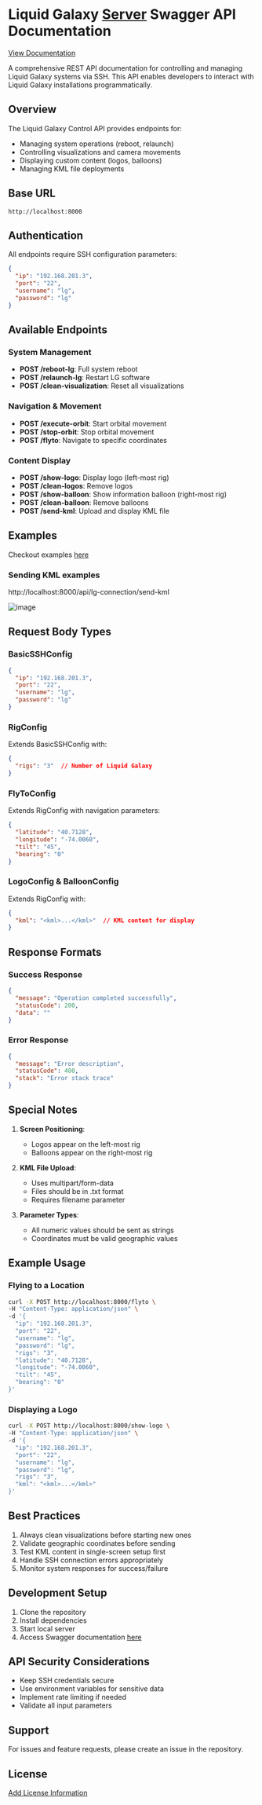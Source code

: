# Liquid Galaxy [Server](https://github.com/LiquidGalaxyLAB/lg-server) Swagger API Documentation 
[View Documentation](https://rohit-554.github.io/LgServerSwaggerApi/)

A comprehensive REST API documentation for controlling and managing Liquid Galaxy systems via SSH. This API enables developers to interact with Liquid Galaxy installations programmatically.

## Overview

The Liquid Galaxy Control API provides endpoints for:
- Managing system operations (reboot, relaunch)
- Controlling visualizations and camera movements
- Displaying custom content (logos, balloons)
- Managing KML file deployments

## Base URL
```
http://localhost:8000
```

## Authentication

All endpoints require SSH configuration parameters:
```json
{
  "ip": "192.168.201.3",
  "port": "22",
  "username": "lg",
  "password": "lg"
}
```

## Available Endpoints

### System Management
- **POST /reboot-lg**: Full system reboot
- **POST /relaunch-lg**: Restart LG software
- **POST /clean-visualization**: Reset all visualizations

### Navigation & Movement
- **POST /execute-orbit**: Start orbital movement
- **POST /stop-orbit**: Stop orbital movement
- **POST /flyto**: Navigate to specific coordinates

### Content Display
- **POST /show-logo**: Display logo (left-most rig)
- **POST /clean-logos**: Remove logos
- **POST /show-balloon**: Show information balloon (right-most rig)
- **POST /clean-balloon**: Remove balloons
- **POST /send-kml**: Upload and display KML file

## Examples 
Checkout examples [here](https://github.com/Rohit-554/LgServerSwaggerApi/blob/master/examples/examples.txt)

### Sending KML examples 
http://localhost:8000/api/lg-connection/send-kml

![image](https://github.com/user-attachments/assets/64adfc7f-ca7b-4e8b-967c-29c8f531d44c)

## Request Body Types

### BasicSSHConfig
```json
{
  "ip": "192.168.201.3",
  "port": "22",
  "username": "lg",
  "password": "lg"
}
```

### RigConfig
Extends BasicSSHConfig with:
```json
{
  "rigs": "3"  // Number of Liquid Galaxy 
}
```

### FlyToConfig
Extends RigConfig with navigation parameters:
```json
{
  "latitude": "40.7128",
  "longitude": "-74.0060",
  "tilt": "45",
  "bearing": "0"
}
```

### LogoConfig & BalloonConfig
Extends RigConfig with:
```json
{
  "kml": "<kml>...</kml>"  // KML content for display
}
```

## Response Formats

### Success Response
```json
{
  "message": "Operation completed successfully",
  "statusCode": 200,
  "data": ""
}
```

### Error Response
```json
{
  "message": "Error description",
  "statusCode": 400,
  "stack": "Error stack trace"
}
```

## Special Notes

1. **Screen Positioning**:
   - Logos appear on the left-most rig
   - Balloons appear on the right-most rig

2. **KML File Upload**:
   - Uses multipart/form-data
   - Files should be in .txt format
   - Requires filename parameter

3. **Parameter Types**:
   - All numeric values should be sent as strings
   - Coordinates must be valid geographic values

## Example Usage

### Flying to a Location
```bash
curl -X POST http://localhost:8000/flyto \
-H "Content-Type: application/json" \
-d '{
  "ip": "192.168.201.3",
  "port": "22",
  "username": "lg",
  "password": "lg",
  "rigs": "3",
  "latitude": "40.7128",
  "longitude": "-74.0060",
  "tilt": "45",
  "bearing": "0"
}'
```

### Displaying a Logo
```bash
curl -X POST http://localhost:8000/show-logo \
-H "Content-Type: application/json" \
-d '{
  "ip": "192.168.201.3",
  "port": "22",
  "username": "lg",
  "password": "lg",
  "rigs": "3",
  "kml": "<kml>...</kml>"
}'
```

## Best Practices

1. Always clean visualizations before starting new ones
2. Validate geographic coordinates before sending
3. Test KML content in single-screen setup first
4. Handle SSH connection errors appropriately
5. Monitor system responses for success/failure

## Development Setup

1. Clone the repository
2. Install dependencies
3. Start local server
4. Access Swagger documentation [here](https://rohit-554.github.io/LgServerSwaggerApi/)

## API Security Considerations

- Keep SSH credentials secure
- Use environment variables for sensitive data
- Implement rate limiting if needed
- Validate all input parameters

## Support

For issues and feature requests, please create an issue in the repository.

## License

[Add License Information](https://github.com/Rohit-554/LgServerSwaggerApi/blob/master/LICENSE)
